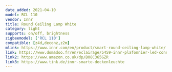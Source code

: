 ```yaml
---
date_added: 2021-04-10
model: RCL 110
vendor: Innr
title: Round Ceiling Lamp White
category: light
supports: on/off, brightness
zigbeemodel: ['RCL 110']
compatible: [z4d,deconz,z2m]
mlink: https://www.innr.com/en/product/smart-round-ceiling-lamp-white/
link: https://www.domadoo.fr/en/eclairage/5459-innr-plafonnier-led-connecte-30cm-blanc-chaud-8718781552619.html
link2: https://www.amazon.co.uk/dp/B08C365GZR
link3: https://www.tink.de/innr-smarte-deckenleuchte
---
```

